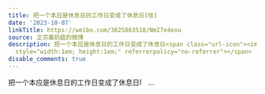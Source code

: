 ```yaml
---
title: 把一个本应是休息日的工作日变成了休息日[哇]
date: '2023-10-07'
linkTitle: https://weibo.com/3825863518/NmI7e4eou
source: 正宗毒奶菇的微博
description: 把一个本应是休息日的工作日变成了休息日<span class="url-icon"><img alt="[哇]" src="https://face.t.sinajs.cn/t4/appstyle/expression/ext/normal/3d/2022_wow_org.png"
  style="width:1em; height:1em;" referrerpolicy="no-referrer"></span>  ...
disable_comments: true
---
```

把一个本应是休息日的工作日变成了休息日<span class="url-icon"><img alt="[哇]" src="https://face.t.sinajs.cn/t4/appstyle/expression/ext/normal/3d/2022_wow_org.png" style="width:1em; height:1em;" referrerpolicy="no-referrer"></span>  ...
